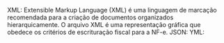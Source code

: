 XML: Extensible Markup Language (XML) é uma linguagem de marcação recomendada para a criação de documentos organizados hierarquicamente. O arquivo XML é uma representação gráfica que obedece os critérios de escrituração fiscal para a NF-e.
JSON:
YML: